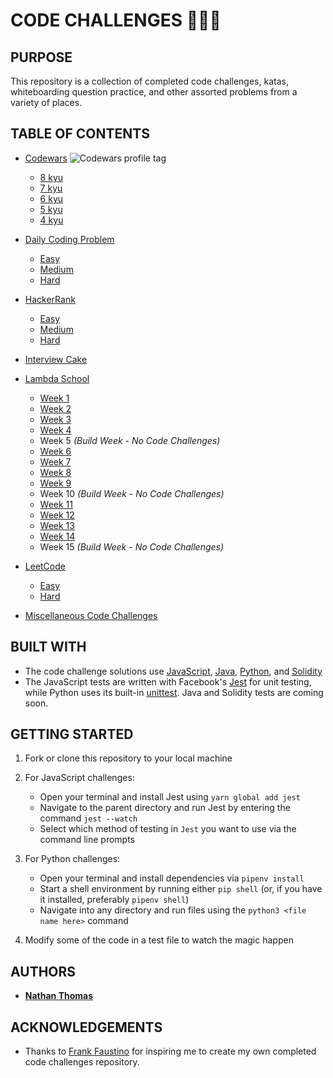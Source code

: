 # CODE CHALLENGES 👨🏻‍💻

## PURPOSE

This repository is a collection of completed code challenges, katas, whiteboarding question practice, and other assorted problems from a variety of places.

## TABLE OF CONTENTS

-   [Codewars](src/codewars/) <img src="https://www.codewars.com/users/nwthomas/badges/micro" alt="Codewars profile tag" />

    -   [8 kyu](src/codewars/8-kyu/8-kyu.md)
    -   [7 kyu](src/codewars/7-kyu/7-kyu.md)
    -   [6 kyu](src/codewars/6-kyu/6-kyu.md)
    -   [5 kyu](src/codewars/5-kyu/5-kyu.md)
    -   [4 kyu](src/codewars/4-kyu/4-kyu.md)

-   [Daily Coding Problem](src/daily-coding-problem)

    -   [Easy](src/daily-coding-problem/easy)
    -   [Medium](src/daily-coding-problem/medium)
    -   [Hard](src/daily-coding-problem/hard)

-   [HackerRank](src/hacker-rank/)

    -   [Easy](src/hacker-rank/easy/easy.md)
    -   [Medium](src/hacker-rank/medium/medium.md)
    -   [Hard](src/hacker-rank/hard/hard.md)

-   [Interview Cake](src/interview-cake/)

-   [Lambda School](src/lambda-school/)

    -   [Week 1](src/lambda-school/week-1/week-1.md)
    -   [Week 2](src/lambda-school/week-2/week-2.md)
    -   [Week 3](src/lambda-school/week-3/week-3.md)
    -   [Week 4](src/lambda-school/week-4/week-4.md)
    -   Week 5 _(Build Week - No Code Challenges)_
    -   [Week 6](src/lambda-school/week-6/week-6.md)
    -   [Week 7](src/lambda-school/week-7/week-7.md)
    -   [Week 8](src/lambda-school/week-8/week-8.md)
    -   [Week 9](src/lambda-school/week-9/week-9.md)
    -   Week 10 _(Build Week - No Code Challenges)_
    -   [Week 11](src/lambda-school/week-11/week-11.md)
    -   [Week 12](src/lambda-school/week-12/week-12.md)
    -   [Week 13](src/lambda-school/week-13/week-13.md)
    -   [Week 14](src/lambda-school/week-14/week-14.md)
    -   Week 15 _(Build Week - No Code Challenges)_

-   [LeetCode](src/leetcode/)

    -   [Easy](src/leetcode/easy/easy.md)
    -   [Hard](src/leetcode/hard/hard.md)

-   [Miscellaneous Code Challenges](src/miscellaneous-code-challenges/misc-code-challenges.md)

## BUILT WITH

-   The code challenge solutions use [JavaScript](https://www.ecma-international.org/ecma-262/6.0/), [Java](https://www.java.com/en/), [Python](https://www.python.org/), and [Solidity](https://solidity.readthedocs.io/en/v0.4.24/index.html)
-   The JavaScript tests are written with Facebook's [Jest](https://jestjs.io/en/) for unit testing, while Python uses its built-in [unittest](https://docs.python.org/3.7/library/unittest.html#assert-methods). Java and Solidity tests are coming soon.

## GETTING STARTED

1. Fork or clone this repository to your local machine

2. For JavaScript challenges:

    - Open your terminal and install Jest using `yarn global add jest`
    - Navigate to the parent directory and run Jest by entering the command `jest --watch`
    - Select which method of testing in `Jest` you want to use via the command line prompts

3. For Python challenges:

    - Open your terminal and install dependencies via `pipenv install`
    - Start a shell environment by running either `pip shell` (or, if you have it installed, preferably `pipenv shell`)
    - Navigate into any directory and run files using the `python3 <file name here>` command

4. Modify some of the code in a test file to watch the magic happen

## AUTHORS

-   [**Nathan Thomas**](https://github.com/nwthomas)

## ACKNOWLEDGEMENTS

-   Thanks to [Frank Faustino](https://github.com/frankfaustino) for inspiring me to create my own completed code challenges repository.
